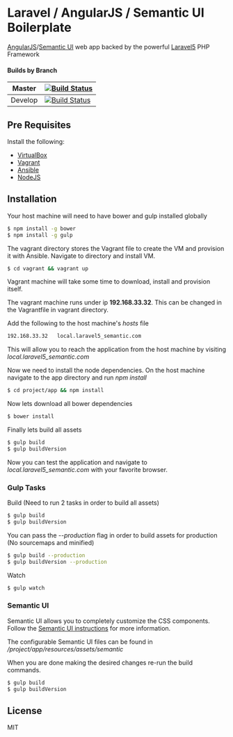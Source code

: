 # Laravel / AngularJS / Semantic UI Boilerplate

[AngularJS]/[Semantic UI] web app backed by the powerful [Laravel5] PHP Framework

#### Builds by Branch

| Master  	| [![Build Status](https://travis-ci.org/fdiep/laravel-angular-todo.svg?branch=master)](https://travis-ci.org/fdiep/laravel-angular-todo)  	|
|---------	|------------------------------------------------------------------------------------------------------------------------------------------	|
| Develop 	| [![Build Status](https://travis-ci.org/fdiep/laravel-angular-todo.svg?branch=develop)](https://travis-ci.org/fdiep/laravel-angular-todo) 	|

## Pre Requisites

Install the following:

- [VirtualBox]
- [Vagrant]
- [Ansible]
- [NodeJS]

## Installation

Your host machine will need to have bower and gulp installed globally

```sh
$ npm install -g bower
$ npm install -g gulp
```

The vagrant directory stores the Vagrant file to create the VM and provision it with Ansible. Navigate to directory and install VM.

```sh
$ cd vagrant && vagrant up
```

Vagrant machine will take some time to download, install and provision itself.

The vagrant machine runs under ip **192.168.33.32**. This can be changed in the Vagrantfile in vagrant directory.

Add the following to the host machine's *hosts* file

```sh
192.168.33.32	local.laravel5_semantic.com
```

This will allow you to reach the application from the host machine by visiting *local.laravel5_semantic.com*

Now we need to install the node dependencies. On the host machine navigate to the app directory and run *npm install*

```sh
$ cd project/app && npm install
```

Now lets download all bower dependencies

```sh
$ bower install
```

Finally lets build all assets

```sh
$ gulp build
$ gulp buildVersion
```

Now you can test the application and navigate to *local.laravel5_semantic.com* with your favorite browser.

### Gulp Tasks

Build (Need to run 2 tasks in order to build all assets)

```sh
$ gulp build
$ gulp buildVersion
```

You can pass the *--production* flag in order to build assets for production (No sourcemaps and minified)

```sh
$ gulp build --production
$ gulp buildVersion --production
```

Watch

```sh
$ gulp watch
```

### Semantic UI

Semantic UI allows you to completely customize the CSS components. Follow the [Semantic UI instructions] for more information.

The configurable Semantic UI files can be found in */project/app/resources/assets/semantic*

When you are done making the desired changes re-run the build commands.

```sh
$ gulp build
$ gulp buildVersion
```

License
----

MIT

[AngularJS]: <https://angularjs.org/>
[Semantic UI]: <http://semantic-ui.com/>
[Laravel5]: <https://laravel.com/>
[Vagrant]: <https://www.vagrantup.com/>
[Ansible]: <http://docs.ansible.com/ansible/intro_installation.html>
[VirtualBox]: <https://www.virtualbox.org/>
[NodeJS]: <https://nodejs.org/>
[Semantic UI instructions]: <http://semantic-ui.com/usage/theming.html>
